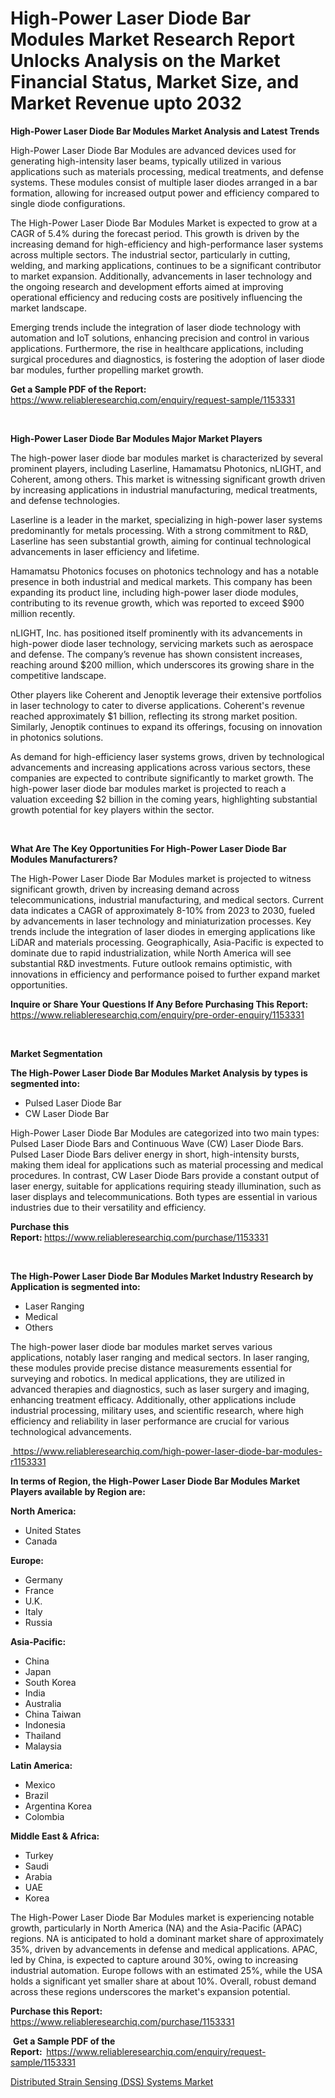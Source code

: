 <p><h1>High-Power Laser Diode Bar Modules Market Research Report Unlocks Analysis on the Market Financial Status, Market Size, and Market Revenue upto 2032</h1></p><p><strong>High-Power Laser Diode Bar Modules Market Analysis and Latest Trends</strong></p>
<p><p>High-Power Laser Diode Bar Modules are advanced devices used for generating high-intensity laser beams, typically utilized in various applications such as materials processing, medical treatments, and defense systems. These modules consist of multiple laser diodes arranged in a bar formation, allowing for increased output power and efficiency compared to single diode configurations.</p><p>The High-Power Laser Diode Bar Modules Market is expected to grow at a CAGR of 5.4% during the forecast period. This growth is driven by the increasing demand for high-efficiency and high-performance laser systems across multiple sectors. The industrial sector, particularly in cutting, welding, and marking applications, continues to be a significant contributor to market expansion. Additionally, advancements in laser technology and the ongoing research and development efforts aimed at improving operational efficiency and reducing costs are positively influencing the market landscape.</p><p>Emerging trends include the integration of laser diode technology with automation and IoT solutions, enhancing precision and control in various applications. Furthermore, the rise in healthcare applications, including surgical procedures and diagnostics, is fostering the adoption of laser diode bar modules, further propelling market growth.</p></p>
<p><strong>Get a Sample PDF of the Report:&nbsp;</strong> <a href="https://www.reliableresearchiq.com/enquiry/request-sample/1153331?utm_campaign=2458&utm_medium=2&utm_source=Github&utm_content=ia&utm_term=06042025&utm_id=high-power-laser-diode-bar-modules">https://www.reliableresearchiq.com/enquiry/request-sample/1153331</a></p>
<p>&nbsp;</p>
<p><strong>High-Power Laser Diode Bar Modules Major Market Players</strong></p>
<p><p>The high-power laser diode bar modules market is characterized by several prominent players, including Laserline, Hamamatsu Photonics, nLIGHT, and Coherent, among others. This market is witnessing significant growth driven by increasing applications in industrial manufacturing, medical treatments, and defense technologies.</p><p>Laserline is a leader in the market, specializing in high-power laser systems predominantly for metals processing. With a strong commitment to R&D, Laserline has seen substantial growth, aiming for continual technological advancements in laser efficiency and lifetime. </p><p>Hamamatsu Photonics focuses on photonics technology and has a notable presence in both industrial and medical markets. This company has been expanding its product line, including high-power laser diode modules, contributing to its revenue growth, which was reported to exceed $900 million recently.</p><p>nLIGHT, Inc. has positioned itself prominently with its advancements in high-power diode laser technology, servicing markets such as aerospace and defense. The company’s revenue has shown consistent increases, reaching around $200 million, which underscores its growing share in the competitive landscape.</p><p>Other players like Coherent and Jenoptik leverage their extensive portfolios in laser technology to cater to diverse applications. Coherent's revenue reached approximately $1 billion, reflecting its strong market position. Similarly, Jenoptik continues to expand its offerings, focusing on innovation in photonics solutions.</p><p>As demand for high-efficiency laser systems grows, driven by technological advancements and increasing applications across various sectors, these companies are expected to contribute significantly to market growth. The high-power laser diode bar modules market is projected to reach a valuation exceeding $2 billion in the coming years, highlighting substantial growth potential for key players within the sector.</p></p>
<p>&nbsp;</p>
<p><strong>What Are The Key Opportunities For High-Power Laser Diode Bar Modules Manufacturers?</strong></p>
<p><p>The High-Power Laser Diode Bar Modules market is projected to witness significant growth, driven by increasing demand across telecommunications, industrial manufacturing, and medical sectors. Current data indicates a CAGR of approximately 8-10% from 2023 to 2030, fueled by advancements in laser technology and miniaturization processes. Key trends include the integration of laser diodes in emerging applications like LiDAR and materials processing. Geographically, Asia-Pacific is expected to dominate due to rapid industrialization, while North America will see substantial R&D investments. Future outlook remains optimistic, with innovations in efficiency and performance poised to further expand market opportunities.</p></p>
<p><strong>Inquire or Share Your Questions If Any Before Purchasing This Report:</strong> <a href="https://www.reliableresearchiq.com/enquiry/pre-order-enquiry/1153331?utm_campaign=2458&utm_medium=2&utm_source=Github&utm_content=ia&utm_term=06042025&utm_id=high-power-laser-diode-bar-modules">https://www.reliableresearchiq.com/enquiry/pre-order-enquiry/1153331</a></p>
<p>&nbsp;</p>
<p><strong>Market Segmentation</strong></p>
<p><strong>The High-Power Laser Diode Bar Modules Market Analysis by types is segmented into:</strong></p>
<p><ul><li>Pulsed Laser Diode Bar</li><li>CW Laser Diode Bar</li></ul></p>
<p><p>High-Power Laser Diode Bar Modules are categorized into two main types: Pulsed Laser Diode Bars and Continuous Wave (CW) Laser Diode Bars. Pulsed Laser Diode Bars deliver energy in short, high-intensity bursts, making them ideal for applications such as material processing and medical procedures. In contrast, CW Laser Diode Bars provide a constant output of laser energy, suitable for applications requiring steady illumination, such as laser displays and telecommunications. Both types are essential in various industries due to their versatility and efficiency.</p></p>
<p><strong>Purchase this Report:&nbsp;</strong><a href="https://www.reliableresearchiq.com/purchase/1153331?utm_campaign=2458&utm_medium=2&utm_source=Github&utm_content=ia&utm_term=06042025&utm_id=high-power-laser-diode-bar-modules">https://www.reliableresearchiq.com/purchase/1153331</a></p>
<p>&nbsp;</p>
<p><strong>The High-Power Laser Diode Bar Modules Market Industry Research by Application is segmented into:</strong></p>
<p><ul><li>Laser Ranging</li><li>Medical</li><li>Others</li></ul></p>
<p><p>The high-power laser diode bar modules market serves various applications, notably laser ranging and medical sectors. In laser ranging, these modules provide precise distance measurements essential for surveying and robotics. In medical applications, they are utilized in advanced therapies and diagnostics, such as laser surgery and imaging, enhancing treatment efficacy. Additionally, other applications include industrial processing, military uses, and scientific research, where high efficiency and reliability in laser performance are crucial for various technological advancements.</p></p>
<p><a href="https://www.reliableresearchiq.com/high-power-laser-diode-bar-modules-r1153331?utm_campaign=2458&utm_medium=2&utm_source=Github&utm_content=ia&utm_term=06042025&utm_id=high-power-laser-diode-bar-modules">&nbsp;https://www.reliableresearchiq.com/high-power-laser-diode-bar-modules-r1153331</a></p>
<p><strong>In terms of Region, the High-Power Laser Diode Bar Modules Market Players available by Region are:</strong></p>
<p>
    <p> <strong> North America: </strong>
        <ul>
            <li>United States</li>
            <li>Canada</li>
        </ul>
        </p> 
    <p> <strong> Europe: </strong>
        <ul>
            <li>Germany</li>
            <li>France</li>
            <li>U.K.</li>
            <li>Italy</li>
            <li>Russia</li>
        </ul>
        </p> 
    <p> <strong> Asia-Pacific: </strong>
        <ul>
            <li>China</li>
            <li>Japan</li>
            <li>South Korea</li>
            <li>India</li>
            <li>Australia</li>
            <li>China Taiwan</li>
            <li>Indonesia</li>
            <li>Thailand</li>
            <li>Malaysia</li>
        </ul>
        </p> 
    <p> <strong> Latin America: </strong>
        <ul>
            <li>Mexico</li>
            <li>Brazil</li>
            <li>Argentina Korea</li>
            <li>Colombia</li>
        </ul>
        </p> 
    <p> <strong> Middle East & Africa: </strong>
        <ul>
            <li>Turkey</li>
            <li>Saudi</li>
            <li>Arabia</li>
            <li>UAE</li>
            <li>Korea</li>
        </ul>
    </p>
    </p>
<p><p>The High-Power Laser Diode Bar Modules market is experiencing notable growth, particularly in North America (NA) and the Asia-Pacific (APAC) regions. NA is anticipated to hold a dominant market share of approximately 35%, driven by advancements in defense and medical applications. APAC, led by China, is expected to capture around 30%, owing to increasing industrial automation. Europe follows with an estimated 25%, while the USA holds a significant yet smaller share at about 10%. Overall, robust demand across these regions underscores the market's expansion potential.</p></p>
<p><strong>Purchase this Report: </strong><a href="https://www.reliableresearchiq.com/purchase/1153331?utm_campaign=2458&utm_medium=2&utm_source=Github&utm_content=ia&utm_term=06042025&utm_id=high-power-laser-diode-bar-modules">https://www.reliableresearchiq.com/purchase/1153331</a></p>
<p>&nbsp;<strong>Get a Sample PDF of the Report:&nbsp;&nbsp;</strong><a href="https://www.reliableresearchiq.com/enquiry/request-sample/1153331?utm_campaign=2458&utm_medium=2&utm_source=Github&utm_content=ia&utm_term=06042025&utm_id=high-power-laser-diode-bar-modules">https://www.reliableresearchiq.com/enquiry/request-sample/1153331</a></p>
<p><strong></strong></p>
<p><p><a href="https://github.com/ovtkosle/Market-Research-Report-List-1/blob/main/distributed-strain-sensing-dss-systems-market.md?utm_campaign=2458&utm_medium=2&utm_source=Github&utm_content=ia&utm_term=06042025&utm_id=high-power-laser-diode-bar-modules">Distributed Strain Sensing (DSS) Systems Market</a></p></p>